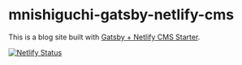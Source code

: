 # mnishiguchi-gatsby-netlify-cms

This is a blog site built with [Gatsby + Netlify CMS Starter](https://templates.netlify.com/template/gatsby-blog-with-netlify-cms/).

[![Netlify Status](https://api.netlify.com/api/v1/badges/a56809df-b6b8-44ac-b0ca-02cf8e9249eb/deploy-status)](https://app.netlify.com/sites/mnishiguchi-gatsby/deploys)
